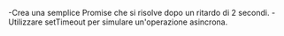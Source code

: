 -Crea una semplice Promise che si risolve dopo un ritardo di 2 secondi. 
-Utilizzare setTimeout per simulare un'operazione asincrona.
